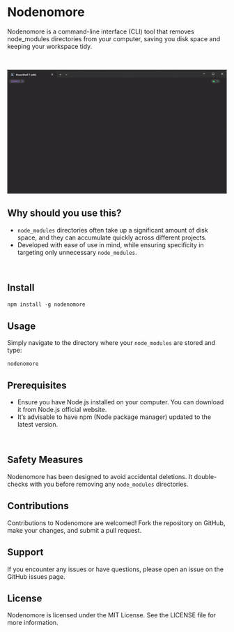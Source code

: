 # Nodenomore

Nodenomore is a command-line interface (CLI) tool that removes node_modules directories from your computer, saving you disk space and keeping your workspace tidy.

<br>
<p align="center"><img src=".readme/preview.gif"/></p>

## Why should you use this?

- `node_modules` directories often take up a significant amount of disk space, and they can accumulate quickly across different projects.
- Developed with ease of use in mind, while ensuring specificity in targeting only unnecessary `node_modules`.

<br>

## Install

```
npm install -g nodenomore
```

## Usage

Simply navigate to the directory where your `node_modules` are stored and type:

```
nodenomore
```

## Prerequisites

- Ensure you have Node.js installed on your computer. You can download it from Node.js official website.
- It’s advisable to have npm (Node package manager) updated to the latest version.

<br>

## Safety Measures

Nodenomore has been designed to avoid accidental deletions. It double-checks with you before removing any `node_modules` directories.

## Contributions

Contributions to Nodenomore are welcomed! Fork the repository on GitHub, make your changes, and submit a pull request.

## Support

If you encounter any issues or have questions, please open an issue on the GitHub issues page.

## License

Nodenomore is licensed under the MIT License. See the LICENSE file for more information.
